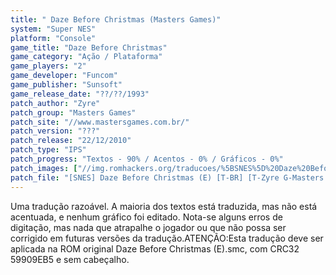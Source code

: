 ```yaml
---
title: " Daze Before Christmas (Masters Games)"
system: "Super NES"
platform: "Console"
game_title: "Daze Before Christmas"
game_category: "Ação / Plataforma"
game_players: "2"
game_developer: "Funcom"
game_publisher: "Sunsoft"
game_release_date: "??/??/1993"
patch_author: "Zyre"
patch_group: "Masters Games"
patch_site: "//www.mastersgames.com.br/"
patch_version: "???"
patch_release: "22/12/2010"
patch_type: "IPS"
patch_progress: "Textos - 90% / Acentos - 0% / Gráficos - 0%"
patch_images: ["//img.romhackers.org/traducoes/%5BSNES%5D%20Daze%20Before%20Christmas%20-%20Masters%20Games%20-%201.png","//img.romhackers.org/traducoes/%5BSNES%5D%20Daze%20Before%20Christmas%20-%20Masters%20Games%20-%202.png","//img.romhackers.org/traducoes/%5BSNES%5D%20Daze%20Before%20Christmas%20-%20Masters%20Games%20-%203.png"]
patch_file: "[SNES] Daze Before Christmas (E) [T-BR] [T-Zyre G-Masters Games] [A-2010].zip"
---
```

Uma tradução razoável. A maioria dos textos está traduzida, mas não está acentuada, e nenhum gráfico foi editado. Nota-se alguns erros de digitação, mas nada que atrapalhe o jogador ou que não possa ser corrigido em futuras versões da tradução.ATENÇÃO:Esta tradução deve ser aplicada na ROM original Daze Before Christmas (E).smc, com CRC32 59909EB5 e sem cabeçalho.